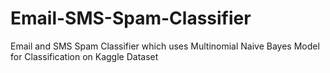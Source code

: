 # Email-SMS-Spam-Classifier
Email and SMS Spam Classifier which uses Multinomial Naive Bayes Model for Classification on Kaggle Dataset

